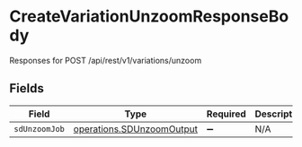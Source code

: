 # CreateVariationUnzoomResponseBody

Responses for POST /api/rest/v1/variations/unzoom


## Fields

| Field                                                                         | Type                                                                          | Required                                                                      | Description                                                                   |
| ----------------------------------------------------------------------------- | ----------------------------------------------------------------------------- | ----------------------------------------------------------------------------- | ----------------------------------------------------------------------------- |
| `sdUnzoomJob`                                                                 | [operations.SDUnzoomOutput](../../../sdk/models/operations/sdunzoomoutput.md) | :heavy_minus_sign:                                                            | N/A                                                                           |